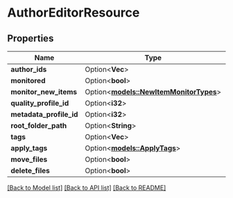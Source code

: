 # AuthorEditorResource

## Properties

Name | Type | Description | Notes
------------ | ------------- | ------------- | -------------
**author_ids** | Option<**Vec<i32>**> |  | [optional]
**monitored** | Option<**bool**> |  | [optional]
**monitor_new_items** | Option<[**models::NewItemMonitorTypes**](NewItemMonitorTypes.md)> |  | [optional]
**quality_profile_id** | Option<**i32**> |  | [optional]
**metadata_profile_id** | Option<**i32**> |  | [optional]
**root_folder_path** | Option<**String**> |  | [optional]
**tags** | Option<**Vec<i32>**> |  | [optional]
**apply_tags** | Option<[**models::ApplyTags**](ApplyTags.md)> |  | [optional]
**move_files** | Option<**bool**> |  | [optional]
**delete_files** | Option<**bool**> |  | [optional]

[[Back to Model list]](../README.md#documentation-for-models) [[Back to API list]](../README.md#documentation-for-api-endpoints) [[Back to README]](../README.md)


